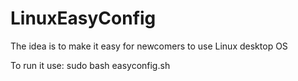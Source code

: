 # LinuxEasyConfig
The idea is to make it easy for newcomers to use Linux desktop OS

To run it use: sudo bash easyconfig.sh
